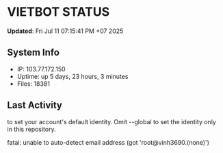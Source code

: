 # VIETBOT STATUS
**Updated**: Fri Jul 11 07:15:41 PM +07 2025

## System Info
- IP: 103.77.172.150
- Uptime: up 5 days, 23 hours, 3 minutes
- Files: 18381

## Last Activity

to set your account's default identity.
Omit --global to set the identity only in this repository.

fatal: unable to auto-detect email address (got 'root@vinh3690.(none)')
